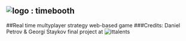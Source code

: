 ## ![logo](https://cloud.githubusercontent.com/assets/6638602/13890216/f86087ca-ed52-11e5-862b-c0a7e241dd4a.png) : timebooth
##Real time multyplayer strategy web-based game
###Credits: Daniel Petrov & Georgi Staykov final project at ![ittalents](http://trainingcamp.ittalents.bg/assets/images/it-talents-logo.png)
